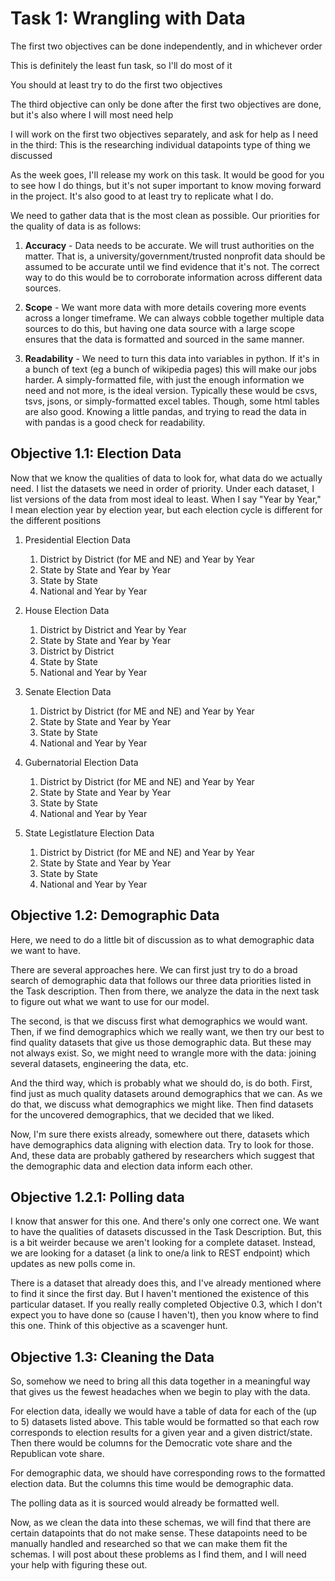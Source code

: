 # Task 1: Wrangling with Data

The first two objectives can be done independently, and in whichever order

This is definitely the least fun task, so I'll do most of it

You should at least try to do the first two objectives

The third objective can only be done after the first two objectives are done, but it's also where I will most need help

I will work on the first two objectives separately, and ask for help as I need in the third: This is the researching individual datapoints type of thing we discussed

As the week goes, I'll release my work on this task. It would be good for you to see how I do things, but it's not super important to know moving forward in the project. It's also good to at least try to replicate what I do.

We need to gather data that is the most clean as possible. Our priorities for the quality of data is as follows:

1. **Accuracy** - Data needs to be accurate. We will trust authorities on the matter. That is, a university/government/trusted nonprofit data should be assumed to be accurate until we find evidence that it's not. The correct way to do this would be to corroborate information across different data sources.

2. **Scope** - We want more data with more details covering more events across a longer timeframe. We can always cobble together multiple data sources to do this, but having one data source with a large scope ensures that the data is formatted and sourced in the same manner.

3. **Readability** - We need to turn this data into variables in python. If it's in a bunch of text (eg a bunch of wikipedia pages) this will make our jobs harder. A simply-formatted file, with just the enough information we need and not more, is the ideal version. Typically these would be csvs, tsvs, jsons, or simply-formatted excel tables. Though, some html tables are also good. Knowing a little pandas, and trying to read the data in with pandas is a good check for readability.

## Objective 1.1: Election Data
Now that we know the qualities of data to look for, what data do we actually need. I list the datasets we need in order of priority. Under each dataset, I list versions of the data from most ideal to least. When I say "Year by Year," I mean election year by election year, but each election cycle is different for the different positions

1. Presidential Election Data
   1. District by District (for ME and NE) and Year by Year
   2. State by State and Year by Year
   3. State by State
   4. National and Year by Year

2. House Election Data
   1. District by District and Year by Year
   2. State by State and Year by Year
   3. District by District
   4. State by State
   5. National and Year by Year

3. Senate Election Data
   1. District by District (for ME and NE) and Year by Year
   2. State by State and Year by Year
   3. State by State
   4. National and Year by Year

4. Gubernatorial Election Data
   1. District by District (for ME and NE) and Year by Year
   2. State by State and Year by Year
   3. State by State
   4. National and Year by Year

5. State Legistlature Election Data
   1. District by District (for ME and NE) and Year by Year
   2. State by State and Year by Year
   3. State by State
   4. National and Year by Year

## Objective 1.2: Demographic Data
Here, we need to do a little bit of discussion as to what demographic data we want to have.

There are several approaches here. We can first just try to do a broad search of demographic data that follows our three data priorities listed in the Task description. Then from there, we analyze the data in the next task to figure out what we want to use for our model.

The second, is that we discuss first what demographics we would want. Then, if we find demographics which we really want, we then try our best to find quality datasets that give us those demographic data. But these may not always exist. So, we might need to wrangle more with the data: joining several datasets, engineering the data, etc.

And the third way, which is probably what we should do, is do both. First, find just as much quality datasets around demographics that we can. As we do that, we discuss what demographics we might like. Then find datasets for the uncovered demographics, that we decided that we liked.

Now, I'm sure there exists already, somewhere out there, datasets which have demographics data aligning with election data. Try to look for those. And, these data are probably gathered by researchers which suggest that the demographic data and election data inform each other.

## Objective 1.2.1: Polling data
I know that answer for this one. And there's only one correct one. We want to have the qualities of datasets discussed in the Task Description. But, this is a bit weirder because we aren't looking for a complete dataset. Instead, we are looking for a dataset (a link to one/a link to REST endpoint) which updates as new polls come in. 

There is a dataset that already does this, and I've already mentioned where to find it since the first day. But I haven't mentioned the existence of this particular dataset. If you really really completed Objective 0.3, which I don't expect you to have done so (cause I haven't), then you know where to find this one. Think of this objective as a scavenger hunt.

## Objective 1.3: Cleaning the Data
So, somehow we need to bring all this data together in a meaningful way that gives us the fewest headaches when we begin to play with the data.

For election data, ideally we would have a table of data for each of the (up to 5) datasets listed above. This table would be formatted so that each row corresponds to election results for a given year and a given district/state. Then there would be columns for the Democratic vote share and the Republican vote share.

For demographic data, we should have corresponding rows to the formatted election data. But the columns this time would be demographic data.

The polling data as it is sourced would already be formatted well.

Now, as we clean the data into these schemas, we will find that there are certain datapoints that do not make sense. These datapoints need to be manually handled and researched so that we can make them fit the schemas. I will post about these problems as I find them, and I will need your help with figuring these out.